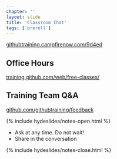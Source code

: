 ```yaml
---
chapter: ''
layout: slide
title: 'Classroom Chat'
tags: ['preroll']
---
```


[githubtraining.campfirenow.com/9d4ed](https://githubtraining.campfirenow.com/9d4ed)


## Office Hours
[training.github.com/web/free-classes/](https://training.github.com/web/free-classes/)

## Training Team Q&A
[github.com/githubtraining/feedback](githubtraining/feedback/)

{% include hydeslides/notes-open.html %}

* Ask at any time. Do not wait!
* Share in the conversation

{% include hydeslides/notes-close.html %}